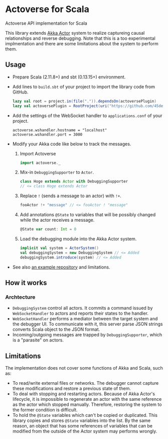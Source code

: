 # Actoverse for Scala

Actoverse API implementation for Scala

This library extends [Akka Actor](http://akka.io/) system to realize captureing causal relationships and reverse debugging. 
Note that this is a too experimental implmentation and there are some limitations about the system to perform them.

## Usage

* Prepare Scala (2.11.8+) and sbt (0.13.15+) environment.

* Add lines to `build.sbt` of your project to import the library code from GitHub.

	```scala
	lazy val root = project.in(file(".")).dependsOn(actoversePlugin)
	lazy val actoversePlugin = RootProject(uri("https://github.com/45deg/Actoverse-Scala.git"))
	```

* Add the settings of the WebSocket handler to `applications.conf` of your project.
	
	```
	actoverse.wshandler.hostname = "localhost"
	actoverse.wshandler.port = 3000
	```

* Modify your Akka code like below to track the messages.
   
   1. Import Actoverse
       
       ```scala
       import actoverse._
       ```

	1. Mix-in `DebuggingSupporter` to `Actor`.
	
	    ```scala
	    class Hoge extends Actor with DebuggingSupporter
	    // <= class Hoge extends Actor
	    ```
	    
	2. Replace `!` (sends a message to an actor) with `!+`.
	
	    ```scala
	    fooActor !+ "message" // <= fooActor ! "message"
	    ```
	    
	3. Add annotations `@State` to variables that will be possibly changed while the actor receives a message.

		```scala
		@State var count: Int = 0
		```

	4. Load the debugging module into the Akka Actor system.
	
		```scala
		implicit val system = ActorSystem()
		val debuggingSystem = new DebuggingSystem // <= Added
		debuggingSystem.introduce(system) // <= Added
		```

* See also [an example repository](https://github.com/45deg/Actoverse-Scala-Demos) and limitations.

## How it works

### Archtecture

- `DebuggingSystem` control all actors. It commits a command issued by `WebSocketHandler` to actors and reports their states to the handler.
- `WebSocketHandler` performs a mediator between the target system and the debugger UI. To communicate with it, this server parse JSON strings converts Scala object to the JSON format. 
- Incoming/outgoing messages are trapped by `DebuggingSupporter`, which is a "parasite" on actors.

## Limitations

The implementation does not cover some functions of Akka and Scala, such as:

- To read/write external files or networks. The debugger cannot capture these modifications and restore a previous state of them.
- To deal with stopping and restarting actors. Because of Akka Actor's lifecycle, it is impossible to regenerate an actor with the same reference as the actor which stopped manually. Therefore, restoring the system to the former condition is difficult.
- To hold the `@State` variables which can't be copied or duplicated. This library copies and stores `@State` variables into the list. By the same reason, an object that has some references of variables that can be modified from the outside of the Actor system may performs wrongly.